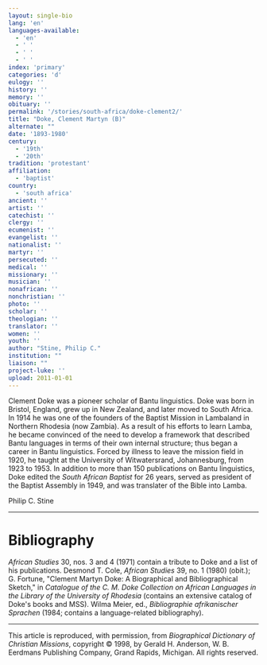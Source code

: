 ```yaml
---
layout: single-bio
lang: 'en'
languages-available:
  - 'en'
  - ' '
  - ' '
  - ' '
index: 'primary'
categories: 'd'
eulogy: ''
history: ''
memory: ''
obituary: ''
permalink: '/stories/south-africa/doke-clement2/'
title: "Doke, Clement Martyn (B)"
alternate: ""
date: '1893-1980'
century:
  - '19th'
  - '20th'
tradition: 'protestant'
affiliation:
  - 'baptist'
country:
  - 'south africa'
ancient: ''
artist: ''
catechist: ''
clergy: ''
ecumenist: ''
evangelist: ''
nationalist: ''
martyr: ''
persecuted: ''
medical: ''
missionary: ''
musician: ''
nonafrican: ''
nonchristian: ''
photo: ''
scholar: ''
theologian: ''
translator: ''
women: ''
youth: ''
author: "Stine, Philip C."
institution: ""
liaison: ""
project-luke: ''
upload: 2011-01-01
---
```




Clement Doke was a pioneer scholar of Bantu linguistics. Doke was born in Bristol, England, grew up in New Zealand, and later moved to South Africa. In 1914 he was one of the founders of the Baptist Mission in Lambaland in Northern Rhodesia (now Zambia). As a result of his efforts to learn Lamba, he became convinced of the need to develop a framework that described Bantu languages in terms of their own internal structure; thus began a career in Bantu linguistics. Forced by illness to leave the mission field in 1920, he taught at the University of Witwatersrand, Johannesburg, from 1923 to 1953. In addition to more than 150 publications on Bantu linguistics, Doke edited the *South African Baptist* for 26 years, served as president of the Baptist Assembly in 1949, and was translater of the Bible into Lamba.

Philip C. Stine

---

# Bibliography

*African Studies* 30, nos. 3 and 4 (1971) contain a tribute to Doke and a list of his publications. Desmond T. Cole, *African Studies* 39, no. 1 (1980) (obit.); G. Fortune, "Clement Martyn Doke: A Biographical and Bibliographical Sketch," in *Catalogue of the C. M. Doke Collection on African Languages in the Library of the University of Rhodesia* (contains an extensive catalog of Doke's books and MSS). Wilma Meier, ed., *Bibliographie afrikanischer Sprachen* (1984; contains a language-related bibliography).

---

This article is reproduced, with permission, from *Biographical Dictionary of Christian Missions*, copyright © 1998, by Gerald H. Anderson, W. B. Eerdmans Publishing Company, Grand Rapids, Michigan. All rights reserved.